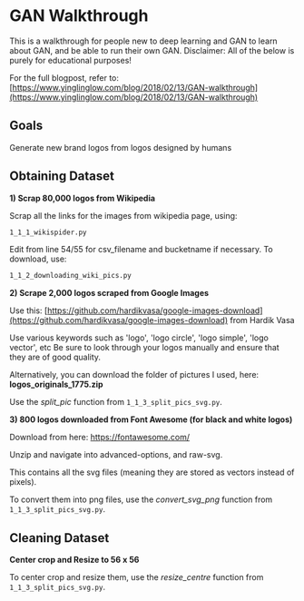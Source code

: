 # GAN Walkthrough

This is a walkthrough for people new to deep learning and GAN to learn about GAN, and be able to run their own GAN. Disclaimer: All of the below is purely for educational purposes!

For the full blogpost, refer to: [https://www.yinglinglow.com/blog/2018/02/13/GAN-walkthrough](https://www.yinglinglow.com/blog/2018/02/13/GAN-walkthrough)

## Goals

Generate new brand logos from logos designed by humans

## Obtaining Dataset

__1) Scrap 80,000 logos from Wikipedia__

Scrap all the links for the images from wikipedia page, using:
```bash
1_1_1_wikispider.py
```

Edit from line 54/55 for csv_filename and bucketname if necessary.
To download, use:
```bash
1_1_2_downloading_wiki_pics.py
```

__2) Scrape 2,000 logos scraped from Google Images__

Use this: [https://github.com/hardikvasa/google-images-download](https://github.com/hardikvasa/google-images-download) from Hardik Vasa

Use various keywords such as 'logo', 'logo circle', 'logo simple', 'logo vector', etc
Be sure to look through your logos manually and ensure that they are of good quality.

Alternatively, you can download the folder of pictures I used, here: __logos_originals_1775.zip__

Use the _split_pic_ function from `1_1_3_split_pics_svg.py`.

__3) 800 logos downloaded from Font Awesome (for black and white logos)__

Download from here: https://fontawesome.com/

Unzip and navigate into advanced-options, and raw-svg.

This contains all the svg files (meaning they are stored as vectors instead of pixels). 

To convert them into png files, use the _convert_svg_png_ function from `1_1_3_split_pics_svg.py`.

## Cleaning Dataset

__Center crop and Resize to 56 x 56__

To center crop and resize them, use the _resize_centre_ function from `1_1_3_split_pics_svg.py`.
